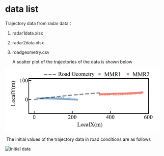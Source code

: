 # data list

Trajectory data from radar data：

1. radar1data.xlsx 

2. radar2data.xlsx

3. roadgeometry.csv

   A scatter plot of the trajectories of the data is shown below

![raw data](https://github.com/tuqing123/radarpairs-calibration-data-share/blob/main/figure/initial%20data.jpg)

​	The initial values of the trajectory data in road conditions are as follows

![initial data](F:/BigApp/picture%20bak/literature%20picture/initial%20data-1714562394479-3.jpg)



